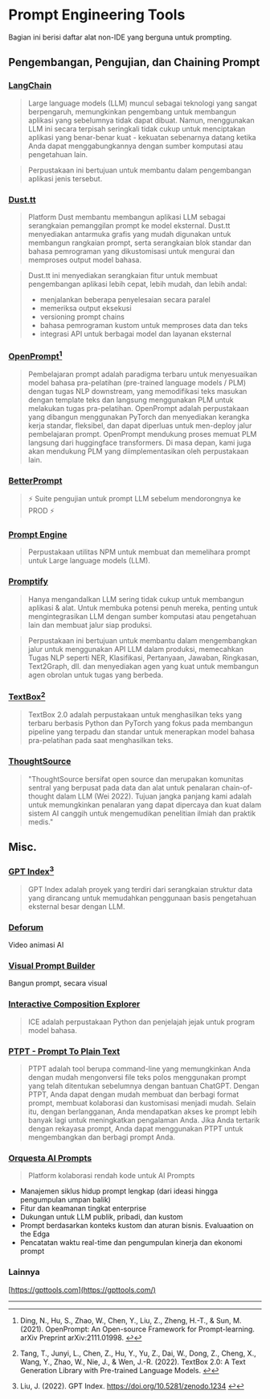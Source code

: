 # Prompt Engineering Tools

Bagian ini berisi daftar alat non-IDE yang berguna untuk prompting.

## Pengembangan, Pengujian, dan Chaining Prompt

### [LangChain](https://github.com/hwchase17/langchain/)

> Large language models (LLM) muncul sebagai teknologi yang sangat berpengaruh, memungkinkan pengembang untuk membangun aplikasi yang sebelumnya tidak dapat dibuat. Namun, menggunakan LLM ini secara terpisah seringkali tidak cukup untuk menciptakan aplikasi yang benar-benar kuat - kekuatan sebenarnya datang ketika Anda dapat menggabungkannya dengan sumber komputasi atau pengetahuan lain.
> 

> Perpustakaan ini bertujuan untuk membantu dalam pengembangan aplikasi jenis tersebut.
> 

### [Dust.tt](https://dust.tt/)

> Platform Dust membantu membangun aplikasi LLM sebagai serangkaian pemanggilan prompt ke model eksternal. Dust.tt menyediakan antarmuka grafis yang mudah digunakan untuk membangun rangkaian prompt, serta serangkaian blok standar dan bahasa pemrograman yang dikustomisasi untuk mengurai dan memproses output model bahasa.
> 

> Dust.tt ini menyediakan serangkaian fitur untuk membuat pengembangan aplikasi lebih cepat, lebih mudah, dan lebih andal:
> 
> - menjalankan beberapa penyelesaian secara paralel
> - memeriksa output eksekusi
> - versioning prompt chains
> - bahasa pemrograman kustom untuk memproses data dan teks
> - integrasi API untuk berbagai model dan layanan eksternal

### [OpenPrompt](https://thunlp.github.io/OpenPrompt/)[^1]

> Pembelajaran prompt adalah paradigma terbaru untuk menyesuaikan model bahasa pra-pelatihan (pre-trained language models / PLM) dengan tugas NLP downstream, yang memodifikasi teks masukan dengan template teks dan langsung menggunakan PLM untuk melakukan tugas pra-pelatihan. OpenPrompt adalah perpustakaan yang dibangun menggunakan PyTorch dan menyediakan kerangka kerja standar, fleksibel, dan dapat diperluas untuk men-deploy jalur pembelajaran prompt. OpenPrompt mendukung proses memuat PLM langsung dari huggingface transformers. Di masa depan, kami juga akan mendukung PLM yang diimplementasikan oleh perpustakaan lain.
> 

### [BetterPrompt](https://github.com/stjordanis/betterprompt)

> ⚡ Suite pengujian untuk prompt LLM sebelum mendorongnya ke PROD ⚡
> 

### [Prompt Engine](https://github.com/microsoft/prompt-engine)

> Perpustakaan utilitas NPM untuk membuat dan memelihara prompt untuk Large language models (LLM).
> 

### [Promptify](https://github.com/promptslab/Promptify)

> Hanya mengandalkan LLM sering tidak cukup untuk membangun aplikasi & alat. Untuk membuka potensi penuh mereka, penting untuk mengintegrasikan LLM dengan sumber komputasi atau pengetahuan lain dan membuat jalur siap produksi.
> 

> Perpustakaan ini bertujuan untuk membantu dalam mengembangkan jalur untuk menggunakan API LLM dalam produksi, memecahkan Tugas NLP seperti NER, Klasifikasi, Pertanyaan, Jawaban, Ringkasan, Text2Graph, dll. dan menyediakan agen yang kuat untuk membangun agen obrolan untuk tugas yang berbeda.
> 

### [TextBox](https://github.com/RUCAIBox/TextBox)[^2]

> TextBox 2.0 adalah perpustakaan untuk menghasilkan teks yang terbaru berbasis Python dan PyTorch yang fokus pada membangun pipeline yang terpadu dan standar untuk menerapkan model bahasa pra-pelatihan pada saat menghasilkan teks.
> 

### [ThoughtSource](https://github.com/OpenBioLink/ThoughtSource)

> "ThoughtSource bersifat open source dan merupakan komunitas sentral yang berpusat pada data dan alat untuk penalaran chain-of-thought dalam LLM (Wei 2022). Tujuan jangka panjang kami adalah untuk memungkinkan penalaran yang dapat dipercaya dan kuat dalam sistem AI canggih untuk mengemudikan penelitian ilmiah dan praktik medis."
> 

## Misc.

### [GPT Index](https://gpt-index.readthedocs.io/en/latest/)[^3]

> GPT Index adalah proyek yang terdiri dari serangkaian struktur data yang dirancang untuk memudahkan penggunaan basis pengetahuan eksternal besar dengan LLM.
> 

### [Deforum](https://github.com/HelixNGC7293/DeforumStableDiffusionLocal)

Video animasi AI

### [Visual Prompt Builder](https://tools.saxifrage.xyz/prompt)

Bangun prompt, secara visual

### [Interactive Composition Explorer](https://github.com/oughtinc/ice)

> ICE adalah perpustakaan Python dan penjelajah jejak untuk program model bahasa.
> 

### [PTPT - Prompt To Plain Text](https://github.com/LeslieLeung/PTPT)

> PTPT adalah tool berupa command-line yang memungkinkan Anda dengan mudah mengonversi file teks polos menggunakan prompt yang telah ditentukan sebelumnya dengan bantuan ChatGPT. Dengan PTPT, Anda dapat dengan mudah membuat dan berbagi format prompt, membuat kolaborasi dan kustomisasi menjadi mudah. Selain itu, dengan berlangganan, Anda mendapatkan akses ke prompt lebih banyak lagi untuk meningkatkan pengalaman Anda. Jika Anda tertarik dengan rekayasa prompt, Anda dapat menggunakan PTPT untuk mengembangkan dan berbagi prompt Anda.
> 

### [Orquesta AI Prompts](https://orquesta.cloud/platform/ai-llm-prompts)

> Platform kolaborasi rendah kode untuk AI Prompts
> 
- Manajemen siklus hidup prompt lengkap (dari ideasi hingga pengumpulan umpan balik)
- Fitur dan keamanan tingkat enterprise
- Dukungan untuk LLM publik, pribadi, dan kustom
- Prompt berdasarkan konteks kustom dan aturan bisnis. Evaluaation on the Edga
- Pencatatan waktu real-time dan pengumpulan kinerja dan ekonomi prompt

### Lainnya

[https://gpttools.com](https://gpttools.com/)

---

[^1]: Ding, N., Hu, S., Zhao, W., Chen, Y., Liu, Z., Zheng, H.-T., & Sun, M. (2021). OpenPrompt: An Open-source Framework for Prompt-learning. arXiv Preprint arXiv:2111.01998. [↩](https://learnprompting.org/docs/tooling/tools#fnref-1)
[^2]: Tang, T., Junyi, L., Chen, Z., Hu, Y., Yu, Z., Dai, W., Dong, Z., Cheng, X., Wang, Y., Zhao, W., Nie, J., & Wen, J.-R. (2022). TextBox 2.0: A Text Generation Library with Pre-trained Language Models. [↩](https://learnprompting.org/docs/tooling/tools#fnref-2)
[^3]: Liu, J. (2022). GPT Index. https://doi.org/10.5281/zenodo.1234
[↩](https://learnprompting.org/docs/tooling/tools#fnref-3)
